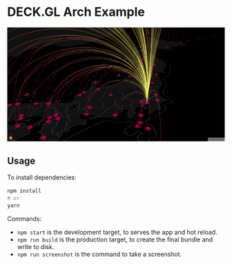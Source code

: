 # DECK.GL Arch Example

![](./screenshot.png)

## Usage

To install dependencies:

```bash
npm install
# or
yarn
```

Commands:
* `npm start` is the development target, to serves the app and hot reload.
* `npm run build` is the production target, to create the final bundle and write to disk.
* `npm run screenshot` is the command to take a screenshot.
